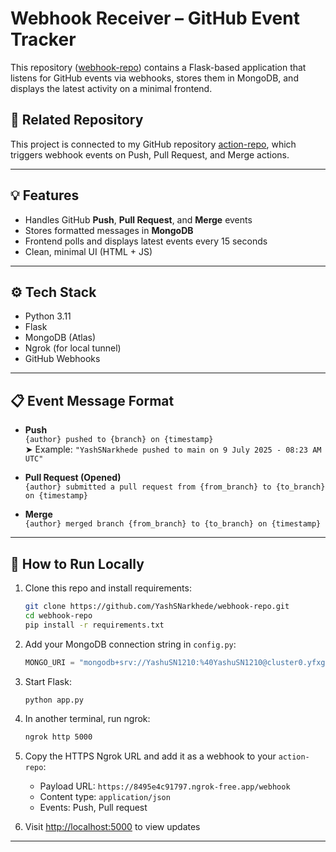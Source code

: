 # Webhook Receiver – GitHub Event Tracker

This repository ([webhook-repo](https://github.com/YashSNarkhede/webhook-repo)) contains a Flask-based application that listens for GitHub events via webhooks, stores them in MongoDB, and displays the latest activity on a minimal frontend.

## 🔗 Related Repository

This project is connected to my GitHub repository [action-repo](https://github.com/YashSNarkhede/action-repo), which triggers webhook events on Push, Pull Request, and Merge actions.

---

## 💡 Features

- Handles GitHub **Push**, **Pull Request**, and **Merge** events
- Stores formatted messages in **MongoDB**
- Frontend polls and displays latest events every 15 seconds
- Clean, minimal UI (HTML + JS)

---

## ⚙️ Tech Stack

- Python 3.11
- Flask
- MongoDB (Atlas)
- Ngrok (for local tunnel)
- GitHub Webhooks

---

## 📋 Event Message Format

- **Push**  
  `{author} pushed to {branch} on {timestamp}`  
  ➤ Example: `"YashSNarkhede pushed to main on 9 July 2025 - 08:23 AM UTC"`

- **Pull Request (Opened)**  
  `{author} submitted a pull request from {from_branch} to {to_branch} on {timestamp}`

- **Merge**  
  `{author} merged branch {from_branch} to {to_branch} on {timestamp}`

---

## 🚀 How to Run Locally

1. Clone this repo and install requirements:
    ```bash
    git clone https://github.com/YashSNarkhede/webhook-repo.git
    cd webhook-repo
    pip install -r requirements.txt
    ```

2. Add your MongoDB connection string in `config.py`:
    ```python
    MONGO_URI = "mongodb+srv://YashuSN1210:%40YashuSN1210@cluster0.yfxg5ck.mongodb.net/?retryWrites=true&w=majority&appName=Cluster0"
    ```

3. Start Flask:
    ```bash
    python app.py
    ```

4. In another terminal, run ngrok:
    ```bash
    ngrok http 5000
    ```

5. Copy the HTTPS Ngrok URL and add it as a webhook to your `action-repo`:
    - Payload URL: `https://8495e4c91797.ngrok-free.app/webhook`
    - Content type: `application/json`
    - Events: Push, Pull request

6. Visit [http://localhost:5000](http://localhost:5000) to view updates

---


